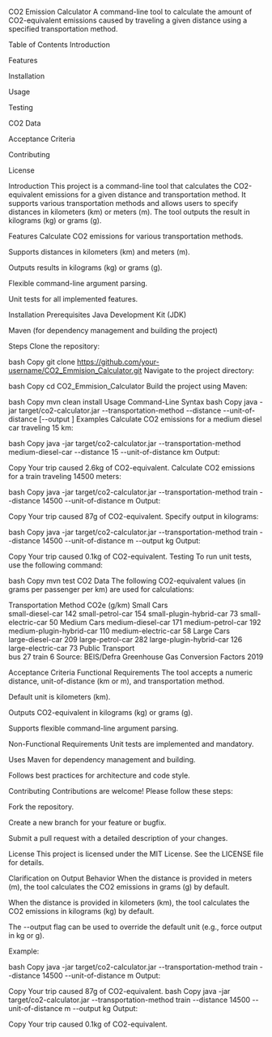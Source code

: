 CO2 Emission Calculator
A command-line tool to calculate the amount of CO2-equivalent emissions caused by traveling a given distance using a specified transportation method.

Table of Contents
Introduction

Features

Installation

Usage

Testing

CO2 Data

Acceptance Criteria

Contributing

License

Introduction
This project is a command-line tool that calculates the CO2-equivalent emissions for a given distance and transportation method. It supports various transportation methods and allows users to specify distances in kilometers (km) or meters (m). The tool outputs the result in kilograms (kg) or grams (g).

Features
Calculate CO2 emissions for various transportation methods.

Supports distances in kilometers (km) and meters (m).

Outputs results in kilograms (kg) or grams (g).

Flexible command-line argument parsing.

Unit tests for all implemented features.

Installation
Prerequisites
Java Development Kit (JDK)

Maven (for dependency management and building the project)

Steps
Clone the repository:

bash
Copy
git clone https://github.com/your-username/CO2_Emmision_Calculator.git
Navigate to the project directory:

bash
Copy
cd CO2_Emmision_Calculator
Build the project using Maven:

bash
Copy
mvn clean install
Usage
Command-Line Syntax
bash
Copy
java -jar target/co2-calculator.jar --transportation-method <method> --distance <distance> --unit-of-distance <unit> [--output <unit>]
Examples
Calculate CO2 emissions for a medium diesel car traveling 15 km:

bash
Copy
java -jar target/co2-calculator.jar --transportation-method medium-diesel-car --distance 15 --unit-of-distance km
Output:

Copy
Your trip caused 2.6kg of CO2-equivalent.
Calculate CO2 emissions for a train traveling 14500 meters:

bash
Copy
java -jar target/co2-calculator.jar --transportation-method train --distance 14500 --unit-of-distance m
Output:

Copy
Your trip caused 87g of CO2-equivalent.
Specify output in kilograms:

bash
Copy
java -jar target/co2-calculator.jar --transportation-method train --distance 14500 --unit-of-distance m --output kg
Output:

Copy
Your trip caused 0.1kg of CO2-equivalent.
Testing
To run unit tests, use the following command:

bash
Copy
mvn test
CO2 Data
The following CO2-equivalent values (in grams per passenger per km) are used for calculations:

Transportation Method	CO2e (g/km)
Small Cars	
small-diesel-car	142
small-petrol-car	154
small-plugin-hybrid-car	73
small-electric-car	50
Medium Cars	
medium-diesel-car	171
medium-petrol-car	192
medium-plugin-hybrid-car	110
medium-electric-car	58
Large Cars	
large-diesel-car	209
large-petrol-car	282
large-plugin-hybrid-car	126
large-electric-car	73
Public Transport	
bus	27
train	6
Source: BEIS/Defra Greenhouse Gas Conversion Factors 2019

Acceptance Criteria
Functional Requirements
The tool accepts a numeric distance, unit-of-distance (km or m), and transportation method.

Default unit is kilometers (km).

Outputs CO2-equivalent in kilograms (kg) or grams (g).

Supports flexible command-line argument parsing.

Non-Functional Requirements
Unit tests are implemented and mandatory.

Uses Maven for dependency management and building.

Follows best practices for architecture and code style.

Contributing
Contributions are welcome! Please follow these steps:

Fork the repository.

Create a new branch for your feature or bugfix.

Submit a pull request with a detailed description of your changes.

License
This project is licensed under the MIT License. See the LICENSE file for details.

Clarification on Output Behavior
When the distance is provided in meters (m), the tool calculates the CO2 emissions in grams (g) by default.

When the distance is provided in kilometers (km), the tool calculates the CO2 emissions in kilograms (kg) by default.

The --output flag can be used to override the default unit (e.g., force output in kg or g).

Example:

bash
Copy
java -jar target/co2-calculator.jar --transportation-method train --distance 14500 --unit-of-distance m
Output:

Copy
Your trip caused 87g of CO2-equivalent.
bash
Copy
java -jar target/co2-calculator.jar --transportation-method train --distance 14500 --unit-of-distance m --output kg
Output:

Copy
Your trip caused 0.1kg of CO2-equivalent.
